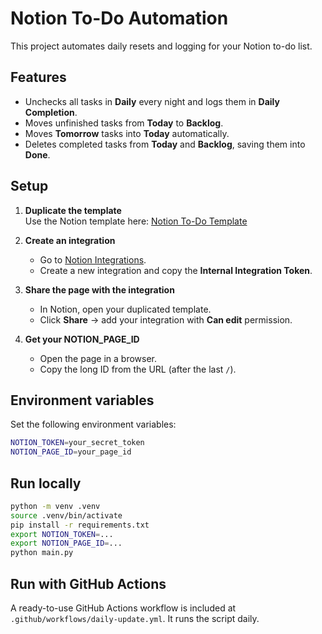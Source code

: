 # Notion To-Do Automation

This project automates daily resets and logging for your Notion to-do list.

## Features

- Unchecks all tasks in **Daily** every night and logs them in **Daily Completion**.
- Moves unfinished tasks from **Today** to **Backlog**.
- Moves **Tomorrow** tasks into **Today** automatically.
- Deletes completed tasks from **Today** and **Backlog**, saving them into **Done**.

## Setup

1. **Duplicate the template**  
   Use the Notion template here: [Notion To-Do Template](https://ruskoloma.notion.site/To-Do-List-254df39e1845805abc25d97f90b81a67)

2. **Create an integration**  
   - Go to [Notion Integrations](https://www.notion.so/my-integrations).  
   - Create a new integration and copy the **Internal Integration Token**.

3. **Share the page with the integration**  
   - In Notion, open your duplicated template.  
   - Click **Share** → add your integration with **Can edit** permission.

4. **Get your NOTION_PAGE_ID**  
   - Open the page in a browser.  
   - Copy the long ID from the URL (after the last `/`).  

## Environment variables

Set the following environment variables:

```bash
NOTION_TOKEN=your_secret_token
NOTION_PAGE_ID=your_page_id
```

## Run locally

```bash
python -m venv .venv
source .venv/bin/activate
pip install -r requirements.txt
export NOTION_TOKEN=...
export NOTION_PAGE_ID=...
python main.py
```

## Run with GitHub Actions

A ready-to-use GitHub Actions workflow is included at `.github/workflows/daily-update.yml`. It runs the script daily.

